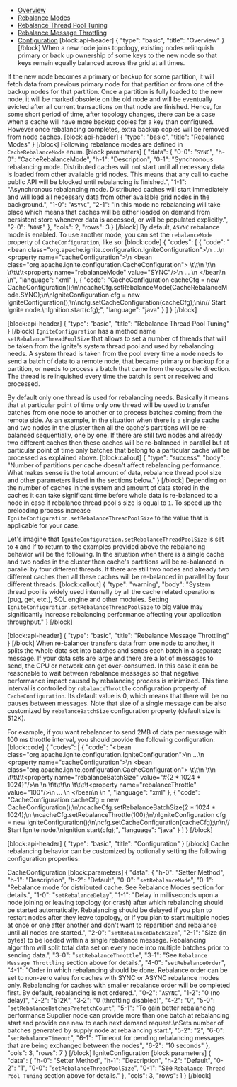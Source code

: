 * [Overview](#overview)
* [Rebalance Modes](#rebalance-modes)
* [Rebalance Thread Pool Tuning](#rebalance-thread-pool-tuning)
* [Rebalance Message Throttling](#rebalance-message-throttling)
* [Configuration](#configuration)
[block:api-header]
{
  "type": "basic",
  "title": "Overview"
}
[/block]
When a new node joins topology, existing nodes relinquish primary or back up ownership of some keys to the new node so that keys remain equally balanced across the grid at all times.

If the new node becomes a primary or backup for some partition, it will fetch data from previous primary node for that partition or from one of the backup nodes for that partition. Once a partition is fully loaded to the new node, it will be marked obsolete on the old node and will be eventually evicted after all current transactions on that node are finished. Hence, for some short period of time, after topology changes, there can be a case when a cache will have more backup copies for a key than configured. However once rebalancing completes, extra backup copies will be removed from node caches.
[block:api-header]
{
  "type": "basic",
  "title": "Rebalance Modes"
}
[/block]
Following rebalance modes are defined in `CacheRebalanceMode` enum.
[block:parameters]
{
  "data": {
    "0-0": "`SYNC`",
    "h-0": "CacheRebalanceMode",
    "h-1": "Description",
    "0-1": "Synchronous rebalancing mode. Distributed caches will not start until all necessary data is loaded from other available grid nodes. This means that any call to cache public API will be blocked until rebalancing is finished.",
    "1-1": "Asynchronous rebalancing mode. Distributed caches will start immediately and will load all necessary data from other available grid nodes in the background.",
    "1-0": "`ASYNC`",
    "2-1": "In this mode no rebalancing will take place which means that caches will be either loaded on demand from persistent store whenever data is accessed, or will be populated explicitly.",
    "2-0": "`NONE`"
  },
  "cols": 2,
  "rows": 3
}
[/block]
By default, `ASYNC` rebalance mode is enabled. To use another mode, you can set the `rebalanceMode` property of `CacheConfiguration`, like so:
[block:code]
{
  "codes": [
    {
      "code": "<bean class=\"org.apache.ignite.configuration.IgniteConfiguration\">\n    ...\n    <property name=\"cacheConfiguration\">\n        <bean class=\"org.apache.ignite.configuration.CacheConfiguration\">          \t\t\n          \t<!-- Set synchronous rebalancing. -->\n    \t\t\t\t<property name=\"rebalanceMode\" value=\"SYNC\"/>\n            ... \n        </bean\n    </property>\n</bean>",
      "language": "xml"
    },
    {
      "code": "CacheConfiguration cacheCfg = new CacheConfiguration();\n\ncacheCfg.setRebalanceMode(CacheRebalanceMode.SYNC);\n\nIgniteConfiguration cfg = new IgniteConfiguration();\n\ncfg.setCacheConfiguration(cacheCfg);\n\n// Start Ignite node.\nIgnition.start(cfg);",
      "language": "java"
    }
  ]
}
[/block]

[block:api-header]
{
  "type": "basic",
  "title": "Rebalance Thread Pool Tuning"
}
[/block]
`IgniteConfiguration` has a method name `setRebalanceThreadPoolSize` that allows to set a number of threads that will be taken from the Ignite's system thread pool and used by rebalancing needs. A system thread is taken from the pool every time a node needs to send a batch of data to a remote node, that became primary or backup for a partition, or needs to process a batch that came from the opposite direction. The thread is relinquished every time the batch is sent or received and processed. 

By default only one thread is used for rebalancing needs. Basically it means that at particular point of time only one thread will be used to transfer batches from one node to another or to process batches coming from the remote side. As an example, in the situation when there is a single cache and two nodes in the cluster then all the cache's partitions will be re-balanced sequentially, one by one. If there are still two nodes and already two different caches then these caches will be re-balanced in parallel but at particular point of time only batches that belong to a particular cache will be processed as explained above.
[block:callout]
{
  "type": "success",
  "body": "Number of partitions per cache doesn't affect rebalancing performance. What makes sense is the total amount of data, rebalance thread pool size and other parameters listed in the sections below."
}
[/block]
Depending on the number of caches in the system and amount of data stored in the caches it can take significant time before whole data is re-balanced to a node in case if rebalance thread pool's size is equal to `1`. To speed up the preloading process increase `IgniteConfiguration.setRebalanceThreadPoolSize` to the value that is applicable for your case.

Let's imagine that `IgniteConfiguration.setRebalanceThreadPoolSize` is set to `4` and if to return to the examples provided above the rebalancing behavior will be the following. In the situation when there is a single cache and two nodes in the cluster then cache's partitions will be re-balanced in parallel by four different threads. If there are still two nodes and already two different caches then all these caches will be re-balanced in parallel by four different threads.
[block:callout]
{
  "type": "warning",
  "body": "System thread pool is widely used internally by all the cache related operations (pug, get, etc.), SQL engine and other modules. Setting `IgniteConfiguration.setRebalanceThreadPoolSize` to big value may significantly increase rebalancing performance affecting your application throughput."
}
[/block]

[block:api-header]
{
  "type": "basic",
  "title": "Rebalance Message Throttling"
}
[/block]
When re-balancer transfers data from one node to another, it splits the whole data set into batches and sends each batch in a separate message. If your data sets are large and there are a lot of messages to send, the CPU or network can get over-consumed. In this case it can be reasonable to wait between rebalance messages so that negative performance impact caused by rebalancing process is minimized. This time interval is controlled by `rebalanceThrottle` configuration property of  `CacheConfiguration`. Its default value is 0, which means that there will be no pauses between messages. Note that size of a single message can be also customized by `rebalanceBatchSize` configuration property (default size is 512K).

For example, if you want rebalancer to send 2MB of data per message with 100 ms throttle interval, you should provide the following configuration: 
[block:code]
{
  "codes": [
    {
      "code": "<bean class=\"org.apache.ignite.configuration.IgniteConfiguration\">\n    ...\n    <property name=\"cacheConfiguration\">\n        <bean class=\"org.apache.ignite.configuration.CacheConfiguration\">          \t\t\n          \t<!-- Set batch size. -->\n    \t\t\t\t<property name=\"rebalanceBatchSize\" value=\"#{2 * 1024 * 1024}\"/>\n \n    \t\t\t\t<!-- Set throttle interval. -->\n    \t\t\t\t<property name=\"rebalanceThrottle\" value=\"100\"/>\n            ... \n        </bean\n    </property>\n</bean> ",
      "language": "xml"
    },
    {
      "code": "CacheConfiguration cacheCfg = new CacheConfiguration();\n\ncacheCfg.setRebalanceBatchSize(2 * 1024 * 1024);\n            \ncacheCfg.setRebalanceThrottle(100);\n\nIgniteConfiguration cfg = new IgniteConfiguration();\n\ncfg.setCacheConfiguration(cacheCfg);\n\n// Start Ignite node.\nIgnition.start(cfg);",
      "language": "java"
    }
  ]
}
[/block]

[block:api-header]
{
  "type": "basic",
  "title": "Configuration"
}
[/block]
Cache rebalancing behavior can be customized by optionally setting the following configuration properties:

CacheConfiguration
[block:parameters]
{
  "data": {
    "h-0": "Setter Method",
    "h-1": "Description",
    "h-2": "Default",
    "0-0": "`setRebalanceMode`",
    "0-1": "Rebalance mode for distributed cache. See Rebalance Modes section for details.",
    "1-0": "`setRebalanceDelay`",
    "1-1": "Delay in milliseconds upon a node joining or leaving topology (or crash) after which rebalancing should be started automatically. Rebalancing should be delayed if you plan to restart nodes after they leave topology, or if you plan to start multiple nodes at once or one after another and don't want to repartition and rebalance until all nodes are started.",
    "2-0": "`setRebalanceBatchSize`",
    "2-1": "Size (in bytes) to be loaded within a single rebalance message. Rebalancing algorithm will split total data set on every node into multiple batches prior to sending data.",
    "3-0": "`setRebalanceThrottle`",
    "3-1": "See `Rebalance Message Throttling` section above for details.",
    "4-0": "`setRebalanceOrder`",
    "4-1": "Order in which rebalancing should be done. Rebalance order can be set to non-zero value for caches with SYNC or ASYNC rebalance modes only. Rebalancing for caches with smaller rebalance order will be completed first. By default, rebalancing is not ordered.",
    "0-2": "`ASYNC`",
    "1-2": "0 (no delay)",
    "2-2": "512K",
    "3-2": "0 (throttling disabled)",
    "4-2": "0",
    "5-0": "`setRebalanceBatchesPrefetchCount`",
    "5-1": "To gain better rebalancing performance Supplier node can provide more than one batch at rebalancing start and provide one new to each next demand request.\nSets number of batches generated by supply node at rebalancing start.",
    "5-2": "2",
    "6-0": "`setRebalanceTimeout`",
    "6-1": "Timeout for pending rebalancing messages that are being exchanged between the nodes",
    "6-2": "10 seconds"
  },
  "cols": 3,
  "rows": 7
}
[/block]
IgniteConfiguration
[block:parameters]
{
  "data": {
    "h-0": "Setter Method",
    "h-1": "Description",
    "h-2": "Default",
    "0-2": "1",
    "0-0": "`setRebalanceThreadPoolSize`",
    "0-1": "See `Rebalance Thread Pool Tuning` section above for details."
  },
  "cols": 3,
  "rows": 1
}
[/block]
